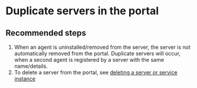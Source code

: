 <properties
	pageTitle="Duplicate servers in the portal"
	description="Azure AD Connect Health self help"
	service="microsoft.aad"
	resource="Microsoft_Azure_ADHybridHealth"
	authors="arluca"
	displayOrder="300"
	selfHelpType="resource"
	cloudEnvironments="public"
/>
# Duplicate servers in the portal

## **Recommended steps**
1.	When an agent is uninstalled/removed from the server, the server is not automatically removed from the portal. Duplicate servers will occur, when a second agent is registered by a server with the same name/details.
2.	To delete a server from the portal, see [deleting a server or service instance](https://docs.microsoft.com/en-us/azure/active-directory/connect-health/active-directory-aadconnect-health-operations#delete-a-server-or-service-instance)

